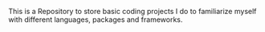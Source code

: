 This is a Repository to store basic coding projects I do to familiarize myself with different languages, packages and frameworks.
